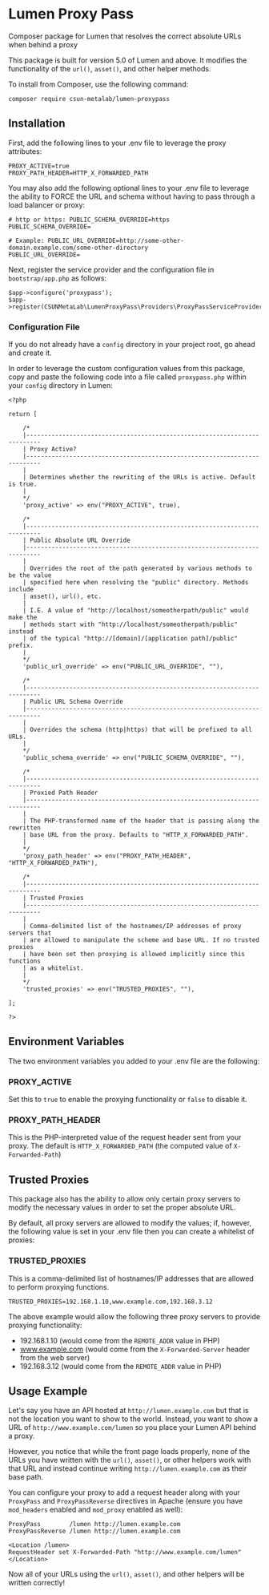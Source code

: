 # Lumen Proxy Pass
Composer package for Lumen that resolves the correct absolute URLs when behind a proxy

This package is built for version 5.0 of Lumen and above. It modifies the functionality
of the `url()`, `asset()`, and other helper methods.

To install from Composer, use the following command:

```
composer require csun-metalab/lumen-proxypass
```

## Installation

First, add the following lines to your .env file to leverage the proxy attributes:

```
PROXY_ACTIVE=true
PROXY_PATH_HEADER=HTTP_X_FORWARDED_PATH
```

You may also add the following optional lines to your .env file to leverage the ability to FORCE the URL and schema without having to pass through a load balancer or proxy:

```
# http or https: PUBLIC_SCHEMA_OVERRIDE=https
PUBLIC_SCHEMA_OVERRIDE=

# Example: PUBLIC_URL_OVERRIDE=http://some-other-domain.example.com/some-other-directory
PUBLIC_URL_OVERRIDE=
```

Next, register the service provider and the configuration file in `bootstrap/app.php` as follows:

```
$app->configure('proxypass');
$app->register(CSUNMetaLab\LumenProxyPass\Providers\ProxyPassServiceProvider::class);
```

### Configuration File

If you do not already have a `config` directory in your project root, go ahead and create it.

In order to leverage the custom configuration values from this package, copy and paste the following code into a file called `proxypass.php` within your `config` directory in Lumen:

```
<?php

return [

    /*
    |--------------------------------------------------------------------------
    | Proxy Active?
    |--------------------------------------------------------------------------
    |
    | Determines whether the rewriting of the URLs is active. Default is true.
    |
    */
    'proxy_active' => env("PROXY_ACTIVE", true),

    /*
    |--------------------------------------------------------------------------
    | Public Absolute URL Override
    |--------------------------------------------------------------------------
    |
    | Overrides the root of the path generated by various methods to be the value
    | specified here when resolving the "public" directory. Methods include
    | asset(), url(), etc.
    |
    | I.E. A value of "http://localhost/someotherpath/public" would make the
    | methods start with "http://localhost/someotherpath/public" instead
    | of the typical "http://[domain]/[application path]/public" prefix.
    |
    */
    'public_url_override' => env("PUBLIC_URL_OVERRIDE", ""),

    /*
    |--------------------------------------------------------------------------
    | Public URL Schema Override
    |--------------------------------------------------------------------------
    |
    | Overrides the schema (http|https) that will be prefixed to all URLs.
    |
    */
    'public_schema_override' => env("PUBLIC_SCHEMA_OVERRIDE", ""),

    /*
    |--------------------------------------------------------------------------
    | Proxied Path Header
    |--------------------------------------------------------------------------
    |
    | The PHP-transformed name of the header that is passing along the rewritten
    | base URL from the proxy. Defaults to "HTTP_X_FORWARDED_PATH".
    |
    */
    'proxy_path_header' => env("PROXY_PATH_HEADER", "HTTP_X_FORWARDED_PATH"),

    /*
    |--------------------------------------------------------------------------
    | Trusted Proxies
    |--------------------------------------------------------------------------
    |
    | Comma-delimited list of the hostnames/IP addresses of proxy servers that
    | are allowed to manipulate the scheme and base URL. If no trusted proxies
    | have been set then proxying is allowed implicitly since this functions
    | as a whitelist.
    |
    */
    'trusted_proxies' => env("TRUSTED_PROXIES", ""),

];

?>

```

## Environment Variables

The two environment variables you added to your .env file are the following:

### PROXY_ACTIVE

Set this to `true` to enable the proxying functionality or `false` to disable it.

### PROXY_PATH_HEADER

This is the PHP-interpreted value of the request header sent from your proxy. The
default is `HTTP_X_FORWARDED_PATH` (the computed value of `X-Forwarded-Path`)

## Trusted Proxies

This package also has the ability to allow only certain proxy servers to modify
the necessary values in order to set the proper absolute URL.

By default, all proxy servers are allowed to modify the values; if, however,
the following value is set in your .env file then you can create a whitelist of proxies:

### TRUSTED_PROXIES

This is a comma-delimited list of hostnames/IP addresses that are allowed to
perform proxying functions.

```
TRUSTED_PROXIES=192.168.1.10,www.example.com,192.168.3.12
```

The above example would allow the following three proxy servers to provide
proxying functionality:

* 192.168.1.10 (would come from the `REMOTE_ADDR` value in PHP)
* www.example.com (would come from the `X-Forwarded-Server` header from the web server)
* 192.168.3.12 (would come from the `REMOTE_ADDR` value in PHP)

## Usage Example

Let's say you have an API hosted at `http://lumen.example.com` but that is
not the location you want to show to the world. Instead, you want to show a URL of
`http://www.example.com/lumen` so you place your Lumen API behind a proxy.

However, you notice that while the front page loads properly, none of the URLs you
have written with the `url()`, `asset()`, or other helpers work with that URL and instead
continue writing `http://lumen.example.com` as their base path.

You can configure your proxy to add a request header along with your `ProxyPass` and
`ProxyPassReverse` directives in Apache (ensure you have `mod_headers` enabled and
`mod_proxy` enabled as well):

```
ProxyPass        /lumen http://lumen.example.com
ProxyPassReverse /lumen http://lumen.example.com

<Location /lumen>
RequestHeader set X-Forwarded-Path "http://www.example.com/lumen"
</Location>
```

Now all of your URLs using the `url()`, `asset()`, and other helpers will be written
correctly!
